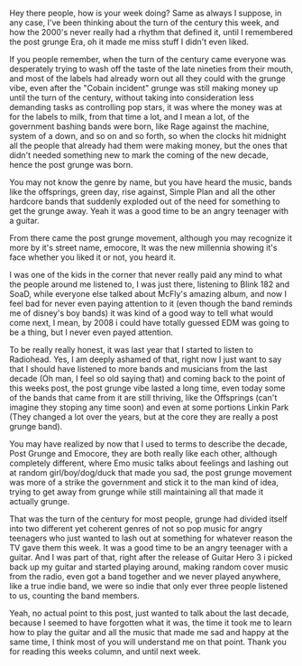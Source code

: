 Hey there people, how is your week doing? Same as always I suppose, in any case, I've been thinking about the turn of the century this week, and how the 2000's never really had a rhythm that defined it, until I remembered the post grunge Era, oh it made me miss stuff I didn't even liked.

If you people remember, when the turn of the century came everyone was desperately trying to wash off the taste of the late nineties from their mouth, and most of the labels had already worn out all they could with the grunge vibe, even after the "Cobain incident" grunge was still making money up until the turn of the century, without taking into consideration less demanding tasks as controlling pop stars, it was where the money was at for the labels to milk, from that time a lot, and I mean a lot, of the government bashing bands were born, like Rage against the machine, system of a down, and so on and so forth, so when the clocks hit midnight all the people that already had them were making money, but the ones that didn't needed something new to mark the coming of the new decade, hence the post grunge was born.

You may not know the genre by name, but you have heard the music, bands like the offsprings, green day, rise against, Simple Plan and all the other hardcore bands that suddenly exploded out of the need for something to get the grunge away. Yeah it was a good time to be an angry teenager with a guitar.

From there came the post grunge movement, although you may recognize it more by it's street name, emocore, It was the new millennia showing it's face whether you liked it or not, you heard it.

I was one of the kids in the corner that never really paid any mind to what the people around me listened to, I was just there, listening to Blink 182 and SoaD, while everyone else talked about McFly's amazing album, and now I feel bad for never even paying attention to it (even though the band reminds me of disney's boy bands) it was kind of a good way to tell what would come next, I mean, by 2008 i could have totally guessed EDM was going to be a thing, but I never even payed attention.

To be really really honest, it was last year that I started to listen to Radiohead. Yes, I am deeply ashamed of that, right now I just want to say that I should have listened to more bands and musicians from the last decade (Oh man, I feel so old saying that) and coming back to the point of this weeks post, the post grunge vibe lasted a long time, even today some of the bands that came from it are still thriving, like the Offsprings (can't imagine they stoping any time soon) and even at some portions Linkin Park (They changed a lot over the years, but at the core they are really a post grunge band).

You may have realized by now that I used to terms to describe the decade, Post Grunge and Emocore, they are both really like each other, although completely different, where Emo music talks about feelings and lashing out at random girl/boy/dog/duck that made you sad, the post grunge movement was more of a strike the government and stick it to the man kind of idea, trying to get away from grunge while still maintaining all that made it actually grunge.

That was the turn of the century for most people, grunge had divided itself into two different yet coherent genres of not so pop music for angry teenagers who just wanted to lash out at something for whatever reason the TV gave them this week. It was a good time to be an angry teenager with a guitar. And I was part of that, right after the release of Guitar Hero 3 i picked back up my guitar and started playing around, making random cover music from the radio, even got a band together and we never played anywhere, like a true indie band, we were so indie that only ever three people listened to us, counting the band members.

Yeah, no actual point to this post, just wanted to talk about the last decade, because I seemed to have forgotten what it was, the time it took me to learn how to play the guitar and all the music that made me sad and happy at the same time, I think most of you will understand me on that point. Thank you for reading this weeks column, and until next week.
